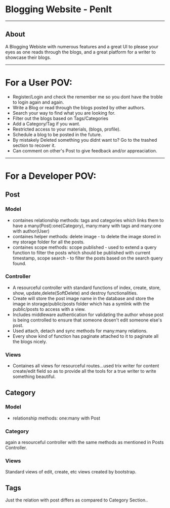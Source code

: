 <p align="center"><b><h1>Blogging Website - PenIt</h1></b></p>

---

## About
A Blogging Webiste with numerous features and a great UI to please your eyes as one reads through the blogs, and a great platform for a writer to showcase their blogs.

---
# For a User POV:
- Register/Login and check the remember me so you dont have the troble to login again and again.
- Write a Blog or read through the blogs posted by other authors.
- Search your way to find what you are looking for.
- Filter out the blogs based on Tags/Categories
- Add a Category/Tag if you want.
- Restricted access to your materials, (blogs, profile).
- Schedule a blog to be posted in the future.
- By mistakely Deleted something you didnt want to? Go to the trashed section to recover it.
- Can comment on other's Post to give feedback and/or appreaciation.
---
# For a Developer POV:

## Post

### Model ###
- containes relationship methods: tags and categories which links them to have a many(Post):one(Category), many:many with tags and many:one with author(User)
- containes helper methods: delete image - to delete the image stored in my storage folder for all the posts.
- containes scope methods: scope published - used to extend a query function to filter the posts which should be published with current timestamp, scope search - to filter the posts based on the search query found.

### Controller ###
- A resourceful controller with standard functions of index, create, store, show, update,delete(SoftDelete) and destroy functionalities. 
- Create will store the post image name in the database and store the image in storage/public/posts folder which has a symlink with the public/posts to access with a view.
- Includes middleware authentication for validating the author whose post is being controlled to ensure that someone dosen't edit someone else's post.
- Used attach, detach and sync methods for many:many relations.
- Every show kind of function has paginate attached to it to paginate all the blogs nicely.

### Views ###
- Containes all views for resourceful routes...used trix writer for content create/edit field so as to provide all the tools for a true writer to write something beautiful.

## Category

### Model ###
- relationship methods: one:many with Post

### Category ###
again a resourceful controller with the same methods as mentioned in Posts Controller.

### Views ###
Standard views of edit, create, etc views created by bootstrap.

## Tags

Just the relation with post differs as compared to Category Section..

